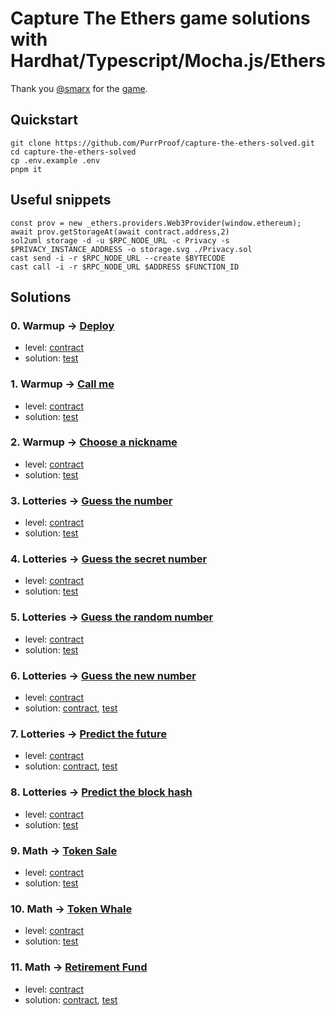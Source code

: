 # Capture The Ethers game solutions with Hardhat/Typescript/Mocha.js/Ethers

Thank you [@smarx](https://twitter.com/smarx) for the [game](https://capturetheether.com/).

## Quickstart

```shell
git clone https://github.com/PurrProof/capture-the-ethers-solved.git
cd capture-the-ethers-solved
cp .env.example .env
pnpm it
```

## Useful snippets

```
const prov = new _ethers.providers.Web3Provider(window.ethereum);
await prov.getStorageAt(await contract.address,2)
sol2uml storage -d -u $RPC_NODE_URL -c Privacy -s $PRIVACY_INSTANCE_ADDRESS -o storage.svg ./Privacy.sol
cast send -i -r $RPC_NODE_URL --create $BYTECODE
cast call -i -r $RPC_NODE_URL $ADDRESS $FUNCTION_ID
```

## Solutions

### 0. Warmup -> [Deploy](https://capturetheether.com/challenges/warmup/deploy/)

- level: [contract](contracts/warmup/Deploy.sol)
- solution: [test](test/00-deploy.ts)

### 1. Warmup -> [Call me](https://capturetheether.com/challenges/warmup/call-me/)

- level: [contract](contracts/warmup/CallMe.sol)
- solution: [test](test/01-callme.ts)

### 2. Warmup -> [Choose a nickname](https://capturetheether.com/challenges/warmup/nickname/)

- level: [contract](contracts/warmup/Nickname.sol)
- solution: [test](test/02-nickname.ts)

### 3. Lotteries -> [Guess the number](https://capturetheether.com/challenges/lotteries/guess-the-number/)

- level: [contract](contracts/lotteries/GuessTheNumber.sol)
- solution: [test](test/03-guess-the-number.ts)

### 4. Lotteries -> [Guess the secret number](https://capturetheether.com/challenges/lotteries/guess-the-secret-number/)

- level: [contract](contracts/lotteries/GuessTheSecretNumber.sol)
- solution: [test](test/04-guess-the-secret-number.ts)

### 5. Lotteries -> [Guess the random number](https://capturetheether.com/challenges/lotteries/guess-the-random-number/)

- level: [contract](contracts/lotteries/GuessTheRandomNumber.sol)
- solution: [test](test/05-guess-the-random-number.ts)

### 6. Lotteries -> [Guess the new number](https://capturetheether.com/challenges/lotteries/guess-the-new-number/)

- level: [contract](contracts/lotteries/GuessTheNewNumber.sol)
- solution: [contract](contracts/lotteries/GuessTheNewNumberSolution.sol), [test](test/06-guess-the-new-number.ts)

### 7. Lotteries -> [Predict the future](https://capturetheether.com/challenges/lotteries/predict-the-future/)

- level: [contract](contracts/lotteries/PredictTheFuture.sol)
- solution: [contract](contracts/lotteries/PredictTheFutureSolution.sol), [test](test/07-predict-the-future.ts)

### 8. Lotteries -> [Predict the block hash](https://capturetheether.com/challenges/lotteries/predict-the-block-hash/)

- level: [contract](contracts/lotteries/PredictTheBlockHash.sol)
- solution: [test](test/08-predict-the-block-hash.ts)

### 9. Math -> [Token Sale](https://capturetheether.com/challenges/math/token-sale/)

- level: [contract](contracts/math/TokenSale.sol)
- solution: [test](test/09-token-sale.ts)

### 10. Math -> [Token Whale](https://capturetheether.com/challenges/math/token-whale/)

- level: [contract](contracts/math/TokenWhale.sol)
- solution: [test](test/10-token-whale.ts)

### 11. Math -> [Retirement Fund](https://capturetheether.com/challenges/math/retirement-fund/)

- level: [contract](contracts/math/RetirementFund.sol)
- solution: [contract](contracts/math/RetirementFundAttack.sol), [test](test/11-retirement-fund.ts)
